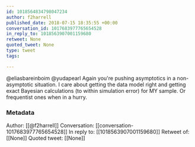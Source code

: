 ```yaml
---
id: 1018564834798047234
author: f2harrell
published_date: 2018-07-15 18:35:55 +00:00
conversation_id: 1017683977765654528
in_reply_to: 1018563907001159680
retweet: None
quoted_tweet: None
type: tweet
tags:

---
```


@eliasbareinboim @yudapearl Again you're pushing asymptotics in a non-asymptotic situation.  I care about getting the data model right and getting exact Bayesian calculations (to within simulation error) for MY sample.  Or frequentist ones when in a hurry.

### Metadata

Author: [[@f2harrell]]
Conversation: [[conversation-1017683977765654528]]
In reply to: [[1018563907001159680]]
Retweet of: [[None]]
Quoted tweet: [[None]]
